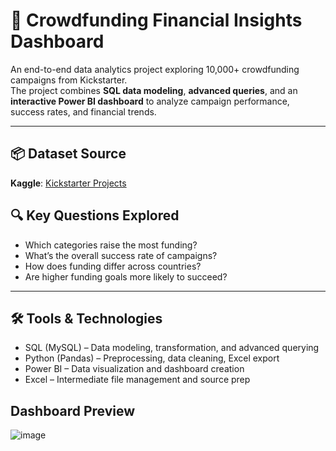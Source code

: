 # 🎯 Crowdfunding Financial Insights Dashboard

An end-to-end data analytics project exploring 10,000+ crowdfunding campaigns from Kickstarter.  
The project combines **SQL data modeling**, **advanced queries**, and an **interactive Power BI dashboard** to analyze campaign performance, success rates, and financial trends.

---

## 📦 Dataset Source
**Kaggle**: [Kickstarter Projects](https://www.kaggle.com/datasets/kemical/kickstarter-projects)


## 🔍 Key Questions Explored
- Which categories raise the most funding?
- What’s the overall success rate of campaigns?
- How does funding differ across countries?
- Are higher funding goals more likely to succeed?

---

## 🛠 Tools & Technologies
- SQL (MySQL) – Data modeling, transformation, and advanced querying
- Python (Pandas) – Preprocessing, data cleaning, Excel export
- Power BI – Data visualization and dashboard creation
- Excel – Intermediate file management and source prep

## Dashboard Preview
![image](https://github.com/user-attachments/assets/4030e543-e246-4cba-b11c-7515be787248)


